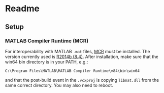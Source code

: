 # Readme

## Setup

### MATLAB Compiler Runtime (MCR)

For interoperability with MATLAB `.mat` files, [MCR](http://www.mathworks.com/products/compiler/mcr/) must be installed. The version currently used is [R2014b (8.4)](http://www.mathworks.com/supportfiles/downloads/R2014b/deployment_files/R2014b/installers/win64/MCR_R2014b_win64_installer.exe). After installation, make sure that the
win64 bin directory is in your PATH, e.g.:

```
C:\Program Files\MATLAB\MATLAB Compiler Runtime\v84\bin\win64
```

and that the post-build event in the `.vcxproj` is copying `libmat.dll` from the same correct directory. You may also need to reboot.